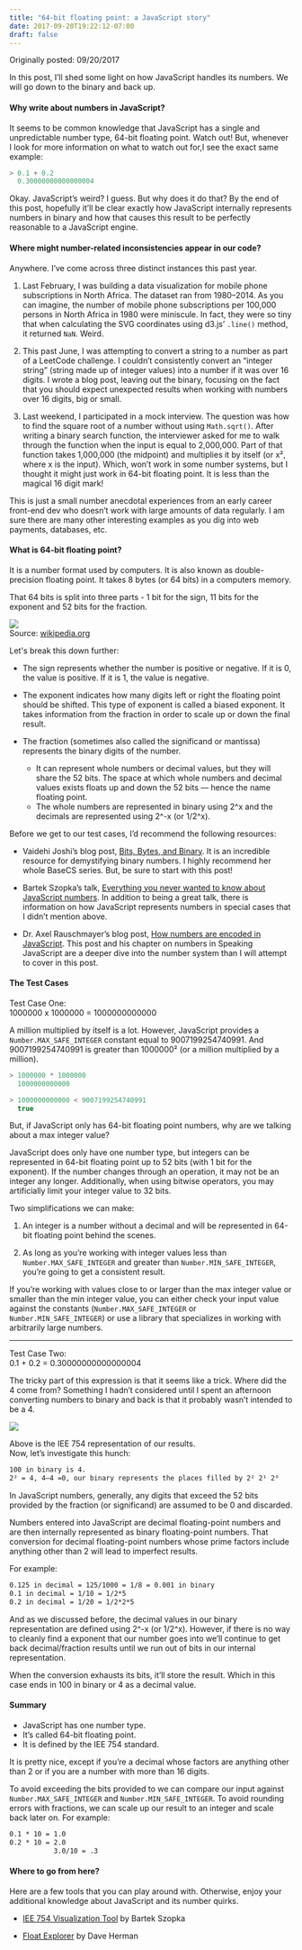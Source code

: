 ```yaml
---
title: "64-bit floating point: a JavaScript story"
date: 2017-09-20T19:22:12-07:00
draft: false
---
```


Originally posted: 09/20/2017

In this post, I’ll shed some light on how JavaScript handles its numbers. We will go down to the binary and back up.

  
#### Why write about numbers in JavaScript?
It seems to be common knowledge that JavaScript has a single and unpredictable number type, 64-bit floating point. Watch out! 
But, whenever I look for more information on what to watch out for,I see the exact same example:
```javascript
> 0.1 + 0.2
  0.30000000000000004
``` 

Okay. JavaScript’s weird? I guess. But why does it do that?
By the end of this post, hopefully it’ll be clear exactly how JavaScript internally represents numbers in binary and how that causes this result to be perfectly reasonable to a JavaScript engine.
    
  
#### Where might number-related inconsistencies appear in our code?
Anywhere. I’ve come across three distinct instances this past year.

1. Last February, I was building a data visualization for mobile phone subscriptions in North Africa. The dataset ran from 1980–2014. As you can imagine, the number of mobile phone subscriptions per 100,000 persons in North Africa in 1980 were miniscule. In fact, they were so tiny that when calculating the SVG coordinates using d3.js’ `.line()` method, it returned `NaN`. Weird.
    
2. This past June, I was attempting to convert a string to a number as part of a LeetCode challenge. I couldn’t consistently convert an “integer string” (string made up of integer values) into a number if it was over 16 digits.
I wrote a blog post, leaving out the binary, focusing on the fact that you should expect unexpected results when working with numbers over 16 digits, big or small.
     
3. Last weekend, I participated in a mock interview. The question was how to find the square root of a number without using `Math.sqrt()`. After writing a binary search function, the interviewer asked for me to walk through the function when the input is equal to 2,000,000. Part of that function takes 1,000,000 (the midpoint) and multiplies it by itself (or x², where x is the input). Which, won’t work in some number systems, but I thought it might just work in 64-bit floating point. It is less than the magical 16 digit mark!
  
This is just a small number anecdotal experiences from an early career front-end dev who doesn’t work with large amounts of data regularly. I am sure there are many other interesting examples as you dig into web payments, databases, etc. 
  
#### What is 64-bit floating point?
It is a number format used by computers. It is also known as double-precision floating point. It takes 8 bytes (or 64 bits) in a computers memory.
  
That 64 bits is split into three parts - 1 bit for the sign, 11 bits for the exponent and 52 bits for the fraction.

![](/blog/images/floating_point.png)  
Source: [wikipedia.org](https://en.wikipedia.org/wiki/Double-precision_floating-point_format)

Let's break this down further:  

* The sign represents whether the number is positive or negative. If it is 0, the value is positive. If it is 1, the value is negative.
  
* The exponent indicates how many digits left or right the floating point should be shifted. This type of exponent is called a biased exponent. It takes information from the fraction in order to scale up or down the final result.
  
* The fraction (sometimes also called the significand or mantissa) represents the binary digits of the number.  
  * It can represent whole numbers or decimal values, but they will share the 52 bits. The space at which whole numbers and decimal values exists floats up and down the 52 bits — hence the name floating point.
  * The whole numbers are represented in binary using 2^x and the decimals are represented using 2^-x (or 1/2^x).
    
Before we get to our test cases, I’d recommend the following resources:

- Vaidehi Joshi’s blog post, [Bits, Bytes, and Binary](https://medium.com/basecs/bits-bytes-building-with-binary-13cb4289aafa). It is an incredible resource for demystifying binary numbers. I highly recommend her whole BaseCS series. But, be sure to start with this post!
  
- Bartek Szopka’s talk, [Everything you never wanted to know about JavaScript numbers](https://youtu.be/MqHDDtVYJRI). In addition to being a great talk, there is information on how JavaScript represents numbers in special cases that I didn’t mention above.
  
- Dr. Axel Rauschmayer’s blog post, [How numbers are encoded in JavaScript](https://2ality.com/2012/04/number-encoding.html). This post and his chapter on numbers in Speaking JavaScript are a deeper dive into the number system than I will attempt to cover in this post.

#### The Test Cases

Test Case One:   
1000000 x 1000000 = 1000000000000  

A million multiplied by itself is a lot. However, JavaScript provides a `Number.MAX_SAFE_INTEGER` constant equal to 9007199254740991. And 9007199254740991 is greater than 1000000² (or a million multiplied by a million).

```javascript
> 1000000 * 1000000
  1000000000000

> 1000000000000 < 9007199254740991
  true
```

But, if JavaScript only has 64-bit floating point numbers, why are we talking about a max integer value?  
  
JavaScript does only have one number type, but integers can be represented in 64-bit floating point up to 52 bits (with 1 bit for the exponent). If the number changes through an operation, it may not be an integer any longer. Additionally, when using bitwise operators, you may artificially limit your integer value to 32 bits.  

Two simplifications we can make:  

1. An integer is a number without a decimal and will be represented in 64-bit floating point behind the scenes.
  
2. As long as you’re working with integer values less than `Number.MAX_SAFE_INTEGER` and greater than `Number.MIN_SAFE_INTEGER`, you’re going to get a consistent result.
  
If you’re working with values close to or larger than the max integer value or smaller than the min integer value, you can either check your input value against the constants (`Number.MAX_SAFE_INTEGER` or `Number.MIN_SAFE_INTEGER`) or use a library that specializes in working with arbitrarily large numbers.

--- 
  
Test Case Two:  
0.1 + 0.2 = 0.30000000000000004  
  
The tricky part of this expression is that it seems like a trick. Where did the 4 come from? Something I hadn’t considered until I spent an afternoon converting numbers to binary and back is that it probably wasn’t intended to be a 4.
  
![](/blog/images/floating_point2.png)

Above is the IEE 754 representation of our results.   
Now, let’s investigate this hunch:
  
```txt
100 in binary is 4. 
2² = 4, 4–4 =0, our binary represents the places filled by 2² 2¹ 2⁰
```
  
In JavaScript numbers, generally, any digits that exceed the 52 bits provided by the fraction (or significand) are assumed to be 0 and discarded.
  
Numbers entered into JavaScript are decimal floating-point numbers and are then internally represented as binary floating-point numbers. That conversion for decimal floating-point numbers whose prime factors include anything other than 2 will lead to imperfect results.
  
For example:
```txt
0.125 in decimal = 125/1000 = 1/8 = 0.001 in binary
0.1 in decimal = 1/10 = 1/2*5
0.2 in decimal = 1/20 = 1/2*2*5
```

And as we discussed before, the decimal values in our binary representation are defined using 2^-x (or 1/2^x). However, if there is no way to cleanly find a exponent that our number goes into we’ll continue to get back decimal/fraction results until we run out of bits in our internal representation.
  
When the conversion exhausts its bits, it’ll store the result. Which in this case ends in 100 in binary or 4 as a decimal value.

#### Summary
* JavaScript has one number type. 
* It’s called 64-bit floating point. 
* It is defined by the IEE 754 standard.

It is pretty nice, except if you’re a decimal whose factors are anything other than 2 or if you are a number with more than 16 digits.
   
To avoid exceeding the bits provided to we can compare our input against `Number.MAX_SAFE_INTEGER` and `Number.MIN_SAFE_INTEGER`.
To avoid rounding errors with fractions, we can scale up our result to an integer and scale back later on.
For example: 
```txt
0.1 * 10 = 1.0
0.2 * 10 = 2.0 
           3.0/10 = .3
```

#### Where to go from here?
Here are a few tools that you can play around with. Otherwise, enjoy your additional knowledge about JavaScript and its number quirks.
  
* [IEE 754 Visualization Tool](http://bartaz.github.io/ieee754-visualization/) by Bartek Szopka
  
* [Float Explorer](http://dherman.github.io/float.js/) by Dave Herman